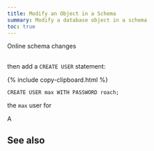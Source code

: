 ```yaml
---
title: Modify an Object in a Schema
summary: Modify a database object in a schema
toc: true
---
```


Online schema changes

##

then add a `CREATE USER` statement:

{% include copy-clipboard.html %}
~~~
CREATE USER max WITH PASSWORD roach;
~~~

 the `max` user for

A


## See also



